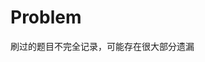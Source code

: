 <!--
 * @Autor: violet apricity ( Zhuangpx )
 * @Date: 2022-03-05 19:23:41
 * @LastEditors: violet apricity ( Zhuangpx )
 * @LastEditTime: 2022-03-05 19:24:47
 * @FilePath: \apricitye:\桌面\ACM\Problem\README.md
 * @Description:  Zhuangpx : Violet && Apricity:/ The warmth of the sun in the winter /
-->

# Problem

刷过的题目不完全记录，可能存在很大部分遗漏

